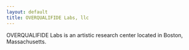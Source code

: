 ```yaml
---
layout: default 
title: OVERQUALIFIDE Labs, llc
---
```

<div class="welcome">
  <p>OVERQUALIFIDE Labs&nbsp;is an artistic research center located in Boston, Massachusetts.</p>
</div><!-- /.welcome -->
